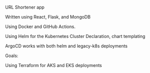 URL Shortener app

Written using React, Flask, and MongoDB

Using Docker and GitHub Actions.

Using Helm for the Kubernetes Cluster Declaration, chart templating

ArgoCD works with both helm and legacy-k8s deployments

Goals:

Using Terraform for AKS and EKS deployments

